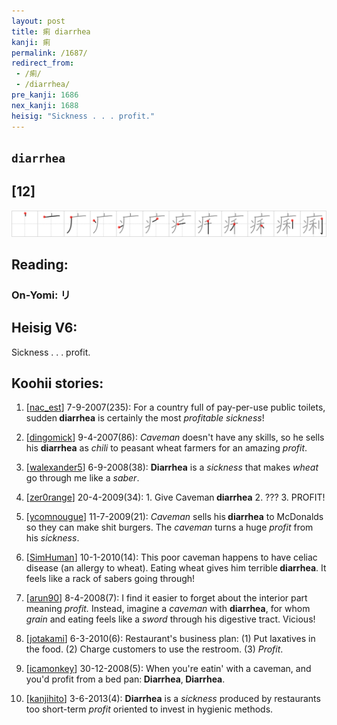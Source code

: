 ```yaml
---
layout: post
title: 痢 diarrhea
kanji: 痢
permalink: /1687/
redirect_from:
 - /痢/
 - /diarrhea/
pre_kanji: 1686
nex_kanji: 1688
heisig: "Sickness . . . profit."
---
```


## `diarrhea`

## [12]

<div class="stroke"><img src="../images/E797A2.png" /></div>

## Reading:

### On-Yomi: リ

## Heisig V6:

Sickness . . . profit.

## Koohii stories:

1) [<a href="http://kanji.koohii.com/profile/nac_est">nac_est</a>] 7-9-2007(235): For a country full of pay-per-use public toilets, sudden<strong> diarrhea</strong> is certainly the most <em>profitable sickness</em>!

2) [<a href="http://kanji.koohii.com/profile/dingomick">dingomick</a>] 9-4-2007(86): <em>Caveman</em> doesn&#039;t have any skills, so he sells his <strong>diarrhea</strong> as <em>chili</em> to peasant wheat farmers for an amazing <em>profit</em>.

3) [<a href="http://kanji.koohii.com/profile/walexander5">walexander5</a>] 6-9-2008(38): <strong>Diarrhea</strong> is a <em>sickness</em> that makes <em>wheat</em> go through me like a <em>saber</em>.

4) [<a href="http://kanji.koohii.com/profile/zer0range">zer0range</a>] 20-4-2009(34): 1. Give Caveman<strong> diarrhea</strong> 2. ??? 3. PROFIT!

5) [<a href="http://kanji.koohii.com/profile/ycomnougue">ycomnougue</a>] 11-7-2009(21): <em>Caveman</em> sells his<strong> diarrhea</strong> to McDonalds so they can make shit burgers. The <em>caveman</em> turns a huge <em>profit</em> from his <em>sickness</em>.

6) [<a href="http://kanji.koohii.com/profile/SimHuman">SimHuman</a>] 10-1-2010(14): This poor caveman happens to have celiac disease (an allergy to wheat). Eating wheat gives him terrible<strong> diarrhea</strong>. It feels like a rack of sabers going through!

7) [<a href="http://kanji.koohii.com/profile/arun90">arun90</a>] 8-4-2008(7): I find it easier to forget about the interior part meaning <em>profit.</em> Instead, imagine a <em>caveman</em> with <strong>diarrhea</strong>, for whom <em>grain</em> and eating feels like a <em>sword</em> through his digestive tract. Vicious!

8) [<a href="http://kanji.koohii.com/profile/jotakami">jotakami</a>] 6-3-2010(6): Restaurant&#039;s business plan: (1) Put laxatives in the food. (2) Charge customers to use the restroom. (3) <em>Profit</em>.

9) [<a href="http://kanji.koohii.com/profile/icamonkey">icamonkey</a>] 30-12-2008(5): When you&#039;re eatin&#039; with a caveman, and you&#039;d profit from a bed pan:<strong> Diarrhea</strong>,<strong> Diarrhea</strong>.

10) [<a href="http://kanji.koohii.com/profile/kanjihito">kanjihito</a>] 3-6-2013(4): <strong>Diarrhea</strong> is a <em>sickness</em> produced by restaurants too short-term <em>profit</em> oriented to invest in hygienic methods.
